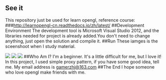 ## See it
This repository just be used for learn opengl, reference course:
###http://learnopengl-cn.readthedocs.io/zh/latest/
##Development Environment
The development tool is Microsoft Visual Studio 2012, and the libraries needed for project is already added.You don't need to change anything, just open the solution and compile it.
##Run
These iamges is the sceenshoot when I study material.

![](https://github.com/bingxue102685/LearnOpenGL/tree/master/resource/showImage/show1.png)
![](https://github.com/bingxue102685/LearnOpenGL/tree/master/resource/showImage/show2.png)
![](https://github.com/bingxue102685/LearnOpenGL/tree/master/resource/showImage/show3.gif)
##Who Am I?
I'm a beginner. It's a little difficult for me, but I love it! In this project, I used simple proxy pattern, if you have some good idea, tell me. My email address is gamerzhj@163.com
##The End
I hope someone who love opengl make friends with me.
